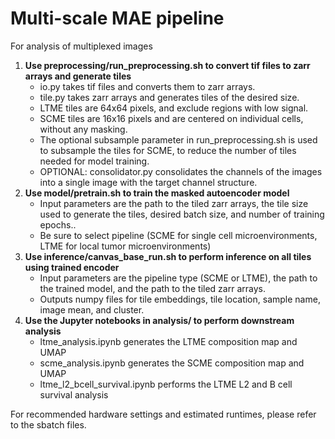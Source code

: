 # Multi-scale MAE pipeline
For analysis of multiplexed images

1. **Use preprocessing/run_preprocessing.sh to convert tif files to zarr arrays and generate tiles**
   - io.py takes tif files and converts them to zarr arrays.  
   - tile.py takes zarr arrays and generates tiles of the desired size. 
   - LTME tiles are 64x64 pixels, and exclude regions with low signal.
   - SCME tiles are 16x16 pixels and are centered on individual cells, without any masking.
   - The optional subsample parameter in run_preprocessing.sh is used to subsample the tiles for SCME, to reduce the number of tiles needed for model training.
   - OPTIONAL: consolidator.py consolidates the channels of the images into a single image with the target channel structure.
2. **Use model/pretrain.sh to train the masked autoencoder model**
   - Input parameters are the path to the tiled zarr arrays, the tile size used to generate the tiles, desired batch size, and number of training epochs..
   - Be sure to select pipeline (SCME for single cell microenvironments, LTME for local tumor microenvironments) 
3. **Use inference/canvas_base_run.sh to perform inference on all tiles using trained encoder**
   - Input parameters are the pipeline type (SCME or LTME), the path to the trained model, and the path to the tiled zarr arrays.
   - Outputs numpy files for tile embeddings, tile location, sample name, image mean, and cluster.
4. **Use the Jupyter notebooks in analysis/ to perform downstream analysis**
   - ltme_analysis.ipynb generates the LTME composition map and UMAP
   - scme_analysis.ipynb generates the SCME composition map and UMAP
   - ltme_l2_bcell_survival.ipynb performs the LTME L2 and B cell survival analysis

For recommended hardware settings and estimated runtimes, please refer to the sbatch files.

